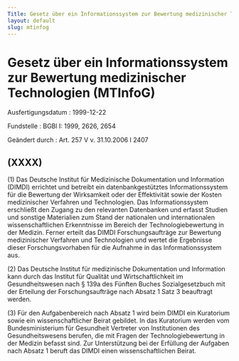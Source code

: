 ```yaml
---
Title: Gesetz über ein Informationssystem zur Bewertung medizinischer Technologien
layout: default
slug: mtinfog
---
```


# Gesetz über ein Informationssystem zur Bewertung medizinischer Technologien (MTInfoG)

Ausfertigungsdatum
:   1999-12-22

Fundstelle
:   BGBl I: 1999, 2626, 2654

Geändert durch
:   Art. 257 V v. 31.10.2006 I 2407


## (XXXX)

(1) Das Deutsche Institut für Medizinische Dokumentation und
Information (DIMDI) errichtet und betreibt ein datenbankgestütztes
Informationssystem für die Bewertung der Wirksamkeit oder der
Effektivität sowie der Kosten medizinischer Verfahren und
Technologien. Das Informationssystem erschließt den Zugang zu den
relevanten Datenbanken und erfasst Studien und sonstige Materialien
zum Stand der nationalen und internationalen wissenschaftlichen
Erkenntnisse im Bereich der Technologiebewertung in der Medizin.
Ferner erteilt das DIMDI Forschungsaufträge zur Bewertung
medizinischer Verfahren und Technologien und wertet die Ergebnisse
dieser Forschungsvorhaben für die Aufnahme in das Informationssystem
aus.

(2) Das Deutsche Institut für medizinische Dokumentation und
Information kann durch das Institut für Qualität und
Wirtschaftlichkeit im Gesundheitswesen nach § 139a des Fünften Buches
Sozialgesetzbuch mit der Erteilung der Forschungsaufträge nach Absatz
1 Satz 3 beauftragt werden.

(3) Für den Aufgabenbereich nach Absatz 1 wird beim DIMDI ein
Kuratorium sowie ein wissenschaftlicher Beirat gebildet. In das
Kuratorium werden vom Bundesministerium für Gesundheit Vertreter von
Institutionen des Gesundheitswesens berufen, die mit Fragen der
Technologiebewertung in der Medizin befasst sind. Zur Unterstützung
bei der Erfüllung der Aufgaben nach Absatz 1 beruft das DIMDI einen
wissenschaftlichen Beirat.

